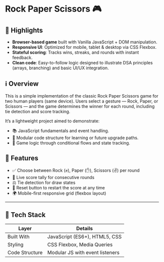 # Rock Paper Scissors 🎮

## 🌟 Highlights
- **Browser-based game** built with Vanilla JavaScript + DOM manipulation.
- **Responsive UI**: Optimized for mobile, tablet & desktop via CSS Flexbox.
- **Stateful scoring**: Tracks wins, streaks, and rounds with instant feedback.
- **Clean code**: Easy-to-follow logic designed to illustrate DSA principles (arrays, branching) and basic UI/UX integration.


## ℹ️ Overview

This is a simple implementation of the classic Rock Paper Scissors game for two human players (same device). Users select a gesture — Rock, Paper, or Scissors — and the game determines the winner for each round, including tie detection and score tracking.

It’s a lightweight project aimed to demonstrate:
- 📚 JavaScript fundamentals and event handling.
- 🧩 Modular code structure for learning or future upgrade paths.
- 🧠 Game logic through conditional flows and state tracking.

## 🧩 Features

- ✅ Choose between Rock (✊), Paper (✋), Scissors (✌️) per round  
- 🧮 Live score tally for consecutive rounds  
- ⚖︎ Tie detection for draw states  
- 🔁 Reset button to restart the score at any time  
- 🌍 Mobile-first responsive grid (flexbox layout)

---

## 🧰 Tech Stack

| Layer            | Details                        |
|------------------|-------------------------------|
| Built With       | JavaScript (ES6+), HTML5, CSS |
| Styling          | CSS Flexbox, Media Queries     |
| Code Structure   | Modular JS with event listeners |
